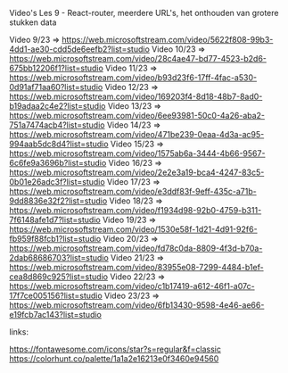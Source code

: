 Video's Les 9 - React-router, meerdere URL's, het onthouden van grotere stukken data

Video 9/23 => https://web.microsoftstream.com/video/5622f808-99b3-4dd1-ae30-cdd5de6eefb2?list=studio
Video 10/23 => https://web.microsoftstream.com/video/28c4ae47-bd77-4523-b2d6-675bb12206f1?list=studio
Video 11/23 => https://web.microsoftstream.com/video/b93d23f6-17ff-4fac-a530-0d91af71aa60?list=studio
Video 12/23 => https://web.microsoftstream.com/video/169203f4-8d18-48b7-8ad0-b19adaa2c4e2?list=studio
Video 13/23 => https://web.microsoftstream.com/video/6ee93981-50c0-4a26-aba2-751a7474acb4?list=studio
Video 14/23 => https://web.microsoftstream.com/video/471be239-0eaa-4d3a-ac95-994aab5dc8d4?list=studio
Video 15/23 => https://web.microsoftstream.com/video/1575ab6a-3444-4b66-9567-6c6fe9a3696b?list=studio
Video 16/23 => https://web.microsoftstream.com/video/2e2e3a19-bca4-4247-83c5-0b01e26adc3f?list=studio
Video 17/23 => https://web.microsoftstream.com/video/e3ddf83f-9eff-435c-a71b-9dd8836e32f2?list=studio
Video 18/23 => https://web.microsoftstream.com/video/f1934d98-92b0-4759-b311-7f6148afe1d7?list=studio
Video 19/23 => https://web.microsoftstream.com/video/1530e58f-1d21-4d91-92f6-fb959f88fcb1?list=studio
Video 20/23 => https://web.microsoftstream.com/video/fd78c0da-8809-4f3d-b70a-2dab68686703?list=studio
Video 21/23 => https://web.microsoftstream.com/video/83955e08-7299-4484-b1ef-cea8d869c925?list=studio
Video 22/23 => https://web.microsoftstream.com/video/c1b17419-a612-46f1-a07c-17f7ce005156?list=studio
Video 23/23 => https://web.microsoftstream.com/video/6fb13430-9598-4e46-ae66-e19fcb7ac143?list=studio


links:

https://fontawesome.com/icons/star?s=regular&f=classic
https://colorhunt.co/palette/1a1a2e16213e0f3460e94560
